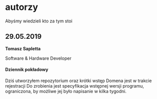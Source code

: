 # autorzy
Abyśmy wiedzieli kto za tym stoi

## 29.05.2019

**Tomasz Sapletta**

Software & Hardware Developer

#### Dziennik pokładowy
Dziś utworzyłem repozytorium oraz krótki wstęp
Domena jest w trakcie rejestracji
Do zrobienia jest specyfikacja wstępnej wersji programu, ograniczona, by możliwe jej było napisanie w kilka tygodni.
